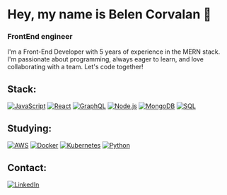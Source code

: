 # Hey, my name is Belen Corvalan 👋
### FrontEnd engineer

I'm a Front-End Developer with 5 years of experience in the MERN stack. I'm passionate about programming, always eager to learn, and love collaborating with a team. Let's code together!

## Stack:
[![JavaScript](https://img.shields.io/badge/JavaScript-F7DF1E?style=for-the-badge&logo=javascript&logoColor=white&labelColor=101010)]()
[![React](https://img.shields.io/badge/React-25cfe9?style=for-the-badge&logo=react&logoColor=white&labelColor=101010)]()
[![GraphQL](https://img.shields.io/badge/GraphQL-E10098?style=for-the-badge&logo=graphql&logoColor=white&labelColor=171E26)]()
[![Node.js](https://img.shields.io/badge/Node.js-339933?style=for-the-badge&logo=node.js&logoColor=white&labelColor=20232A)]()
[![MongoDB](https://img.shields.io/badge/MongoDB-47A248?style=for-the-badge&logo=mongodb&logoColor=white&labelColor=101010)]()
[![SQL](https://img.shields.io/badge/SQL-336791?style=for-the-badge&logo=postgresql&logoColor=white&labelColor=101010)]()

## Studying:
[![AWS](https://img.shields.io/badge/AWS-FF9900?style=for-the-badge&logo=amazonaws&logoColor=white&labelColor=232F3E)]()
[![Docker](https://img.shields.io/badge/Docker-2496ED?style=for-the-badge&logo=docker&logoColor=white&labelColor=0d1117)]()
[![Kubernetes](https://img.shields.io/badge/Kubernetes-326CE5?style=for-the-badge&logo=kubernetes&logoColor=white&labelColor=0B1F2A)]()
[![Python](https://img.shields.io/badge/Python-3776AB?style=for-the-badge&logo=python&logoColor=white&labelColor=101010)]()



## Contact:
[![LinkedIn](https://img.shields.io/badge/LinkedIn-0077B5?style=for-the-badge&logo=linkedin&logoColor=white&labelColor=101010)](https://www.linkedin.com/in/bcorvalanamil)
